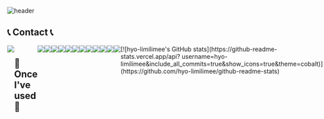 ![header](https://capsule-render.vercel.app/api?type=waving&color=0:99ccff,100:ccccff&height=300&section=header&text=Hyo%20Rim%20&animation=twinkling&fontSize=75&fontColor=ffffff)

## 📞 Contact 📞
<div style="display:flex; flex-direction:row;">
    <a href="mailto:1001lily0426@gmail.com">
        <img src="https://img.shields.io/badge/
        Gmail-EA4335?style=for-the-badge&logo=Gmail&logoColor=white"> 
    </a>
    
## 🔨 Once I've used 🔨

<img src="https://img.shields.io/badge/JAVA-007396?style=for-the-badge&logo=java&logoColor=white">

<img src="https://img.shields.io/badge/python-3776AB?style=for-the-badge&logo=pythony&logoColor=white">

<img src="https://img.shields.io/badge/C-A8B9CC?style=for-the-badge&logo=Tistory&logoColor=white">

<img src="https://img.shields.io/badge/C++-#00599C?style=for-the-badge&logo=Tistory&logoColor=white">

<img src="https://img.shields.io/badge/JavaScript-F7DF1E?style=for-the-badge&logo=Tistory&logoColor=white">

<img src="https://img.shields.io/badge/Android Studio-3DDC84?style=for-the-badge&logo=Tistory&logoColor=white">

<img src="https://img.shields.io/badge/Git-F05032?style=for-the-badge&logo=Tistory&logoColor=white">

<img src="https://img.shields.io/badge/#525C86-2C2255?style=for-the-badge&logo=Tistory&logoColor=white">

<img src="https://img.shields.io/badge/intellijidea-000000?style=for-the-badge&logo=Tistory&logoColor=white">

<img src="https://img.shields.io/badge/#5C2D91-5C2D91?style=for-the-badge&logo=Tistory&logoColor=white">

<img src="https://img.shields.io/badge/Figma-F24E1E?style=for-the-badge&logo=Tistory&logoColor=white">


<img src="https://img.shields.io/badge/GitHub-181717?style=for-the-badge&logo=Tistory&logoColor=white">
[![hyo-limilimee's GitHub stats](https://github-readme-stats.vercel.app/api?
username=hyo-limilimee&include_all_commits=true&show_icons=true&theme=cobalt)]
(https://github.com/hyo-limilimee/github-readme-stats)
